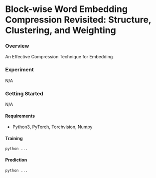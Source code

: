 # Block-wise Word Embedding Compression Revisited: Structure, Clustering, and Weighting

### Overview
An Effective Compression Technique for Embedding

### Experiment
N/A

### Getting Started
N/A

#### Requirements
* Python3, PyTorch, Torchvision, Numpy

#### Training 
	python ...
#### Prediction
    python ...
